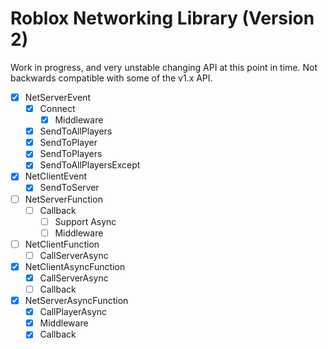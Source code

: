 Roblox Networking Library (Version 2)
===========

Work in progress, and very unstable changing API at this point in time. Not backwards compatible with some of the v1.x API.

- [x] NetServerEvent
  - [x] Connect
    - [x] Middleware
  - [x] SendToAllPlayers
  - [x] SendToPlayer
  - [x] SendToPlayers
  - [x] SendToAllPlayersExcept
- [x] NetClientEvent
  - [x] SendToServer
- [ ] NetServerFunction
  - [ ] Callback
    - [ ] Support Async
    - [ ] Middleware
- [ ] NetClientFunction
  - [ ] CallServerAsync
- [x] NetClientAsyncFunction
  - [x] CallServerAsync
  - [ ] Callback
- [x] NetServerAsyncFunction
  - [x] CallPlayerAsync
  - [x] Middleware
  - [x] Callback